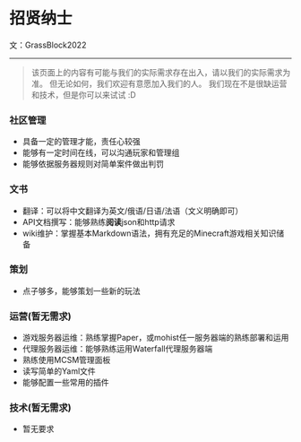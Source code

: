 # 招贤纳士
文：GrassBlock2022

-----

>
> 该页面上的内容有可能与我们的实际需求存在出入，请以我们的实际需求为准。
> 但无论如何，我们欢迎有意愿加入我们的人。
> 我们现在不是很缺运营和技术，但是你可以来试试 :D
> 

### 社区管理
- 具备一定的管理才能，责任心较强
- 能够有一定时间在线，可以沟通玩家和管理组
- 能够依据服务器规则对简单案件做出判罚

### 文书
- 翻译：可以将中文翻译为英文/俄语/日语/法语（文义明确即可）
- API文档撰写：能够熟练**阅读**json和http请求
- wiki维护：掌握基本Markdown语法，拥有充足的Minecraft游戏相关知识储备

### 策划
- 点子够多，能够策划一些新的玩法

### 运营(暂无需求)
- 游戏服务器运维：熟练掌握Paper，或mohist任一服务器端的熟练部署和运用
- 代理服务器运维：能够熟练运用Waterfall代理服务器端
- 熟练使用MCSM管理面板
- 读写简单的Yaml文件
- 能够配置一些常用的插件

### 技术(暂无需求)
- 暂无要求